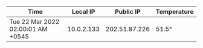 | Time     | Local IP | Public IP | Temperature |
| ----------- | ----------- | ----------- | ----------- |
| Tue 22 Mar 2022 02:00:01 AM +0545      | 10.0.2.133     | 202.51.87.226  | 51.5° |
